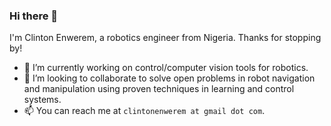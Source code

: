 ### Hi there 👋

I'm Clinton Enwerem, a robotics engineer from Nigeria. Thanks for stopping by!

<!--
**coenwerem/coenwerem** is a ✨ _special_ ✨ repository because its `README.md` (this file) appears on your GitHub profile.

Here are some ideas to get you started:
-->
- 🔭 I’m currently working on control/computer vision tools for robotics.
- 👯 I’m looking to collaborate to solve open problems in robot navigation and manipulation using proven techniques in learning and control systems. 
- 📫 You can reach me at `clintonenwerem at gmail dot com`.


